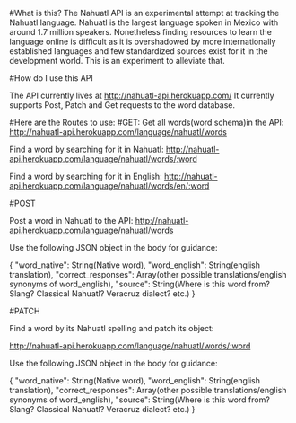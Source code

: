 #What is this?
The Nahuatl API is an experimental attempt at tracking the Nahuatl language. 
Nahuatl is the largest language spoken in Mexico with around 1.7 million speakers.
Nonetheless finding resources to learn the language online is difficult as it is 
overshadowed by more internationally established languages and few standardized sources
exist for it in the development world. This is an experiment to alleviate that.

#How do I use this API 

The API currently lives at http://nahuatl-api.herokuapp.com/
It currently supports Post, Patch and Get requests to the word database.

#Here are the Routes to use:
#GET:
Get all words(word schema)in the API:
http://nahuatl-api.herokuapp.com/language/nahuatl/words

Find a word by searching for it in Nahuatl:
http://nahuatl-api.herokuapp.com/language/nahuatl/words/:word

Find a word by searching for it in English:
http://nahuatl-api.herokuapp.com/language/nahuatl/words/en/:word

#POST

Post a word in Nahuatl to the API:
http://nahuatl-api.herokuapp.com/language/nahuatl/words

Use the following JSON object in the body for guidance:

{
	"word_native": String(Native word),
	"word_english": String(english translation),
	"correct_responses": Array(other possible translations/english synonyms of word_english),
	"source": String(Where is this word from? Slang? Classical Nahuatl? Veracruz dialect? etc.)
}

#PATCH

Find a word by its Nahuatl spelling and patch its object:

http://nahuatl-api.herokuapp.com/language/nahuatl/words/:word

Use the following JSON object in the body for guidance:

{
	"word_native": String(Native word),
	"word_english": String(english translation),
	"correct_responses": Array(other possible translations/english synonyms of word_english),
	"source": String(Where is this word from? Slang? Classical Nahuatl? Veracruz dialect? etc.)
}